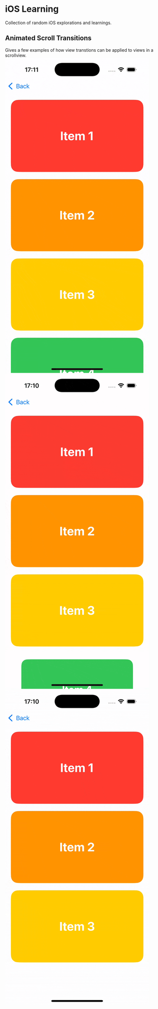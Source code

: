 # iOS Learning

Collection of random iOS explorations and learnings.

## Animated Scroll Transitions

Gives a few examples of how view transtions can be applied to views in a scrollview.
![BlurFadeTransition](Visuals/BlurFadeTransition.gif) &nbsp; ![ScaleScrollTransitionView](Visuals/ScaleScrollTransitionView.gif) &nbsp; ![ScaleFadeScrollTransitionView](Visuals/ScaleFadeScrollTransitionView.gif)



